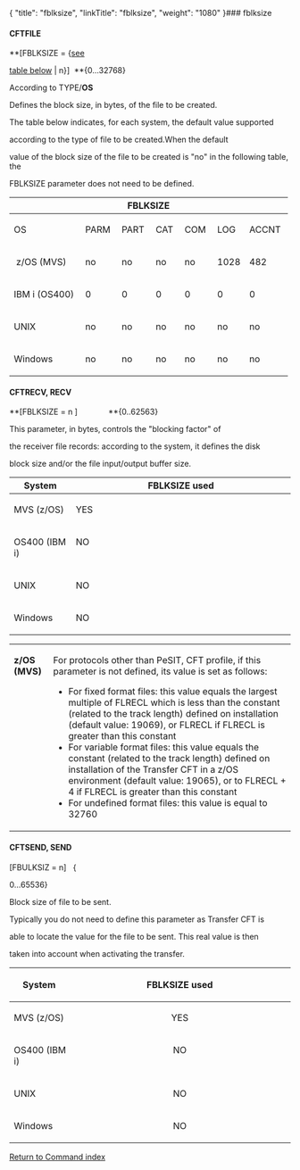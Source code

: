 {
    "title": "fblksize",
    "linkTitle": "fblksize",
    "weight": "1080"
}### <span id="fblksize"></span>fblksize

#### <span id="fblksize_CFTFILE"></span>CFTFILE

**\[FBLKSIZE = {<u>see
table below</u> | n}\]  **{0...32768}

According to TYPE/**OS**

Defines the block size, in bytes, of the file to be created.

The table below indicates, for each system, the default value supported
according to the type of file to be created.When the default
value of the block size of the file to be created is "no" in the following table, the
FBLKSIZE parameter does not need to be defined.

<table cellspacing="0">
   <col/>
   <col/>
   <col/>
   <col/>
   <col/>
   <col/>
   <col/>
   <thead>
      <tr>
<th colspan="7">FBLKSIZE</th>
      </tr>
   </thead>
   <tbody>
      <tr>
         <td>
            <p>OS </p>
         </td>
         <td>
            <p>PARM </p>
         </td>
         <td>
            <p>PART </p>
         </td>
         <td>
            <p>CAT </p>
         </td>
         <td>
            <p>COM </p>
         </td>
         <td>
            <p>LOG </p>
         </td>
         <td>
            <p>ACCNT </p>
         </td>
      </tr>
      <tr>
         <td>
            <p> z/OS (MVS)</p>
         </td>
         <td>
            <p>no </p>
         </td>
         <td>
            <p>no </p>
         </td>
         <td>
            <p>no </p>
         </td>
         <td>
            <p>no </p>
         </td>
         <td>
            <p>1028</p>
         </td>
         <td>
            <p>482 </p>
         </td>
      </tr>
      <tr>
         <td>
            <p>IBM i (OS400) </p>
         </td>
         <td>
            <p>0 </p>
         </td>
         <td>
            <p>0 </p>
         </td>
         <td>
            <p>0 </p>
         </td>
         <td>
            <p>0 </p>
         </td>
         <td>
            <p>0 </p>
         </td>
         <td>
            <p>0 </p>
         </td>
      </tr>
      <tr>
         <td>
            <p>UNIX </p>
         </td>
         <td>
            <p>no </p>
         </td>
         <td>
            <p>no </p>
         </td>
         <td>
            <p>no </p>
         </td>
         <td>
            <p>no </p>
         </td>
         <td>
            <p>no </p>
         </td>
         <td>
            <p>no </p>
         </td>
      </tr>
      <tr>
         <td>
            <p>Windows</p>
         </td>
         <td>
            <p>no </p>
         </td>
         <td>
            <p>no </p>
         </td>
         <td>
            <p>no </p>
         </td>
         <td>
            <p>no </p>
         </td>
         <td>
            <p>no </p>
         </td>
         <td>
            <p>no </p>
         </td>
      </tr>
   </tbody>
</table>

#### CFTRECV, RECV

**\[FBLKSIZE = n \]              **{0..62563}

This parameter, in bytes, controls the "blocking factor" of
the receiver file records: according to the system, it defines the disk
block size and/or the file input/output buffer size.

<table cellspacing="0" width="90%">
   <col/>
   <col/>
   <thead>
      <tr>
         <th>System</th>
         <th>FBLKSIZE used</th>
      </tr>
   </thead>
      <tr>
         <td valign="top" width="22%">
            <p>MVS (z/OS)</p>
         </td>
         <td valign="top" width="78%">
            <p>YES </p>
         </td>
      </tr>
      <tr>
         <td valign="top" width="22%">
            <p>OS400 (IBM i)</p>
         </td>
         <td valign="top" width="78%">
            <p>NO </p>
         </td>
      </tr>
      <tr>
         <td valign="top" width="22%">
            <p>UNIX </p>
         </td>
         <td valign="top" width="78%">
            <p>NO </p>
         </td>
      </tr>
      <tr>
         <td valign="top" width="22%">
            <p>Windows</p>
         </td>
         <td valign="top" width="78%">
            <p>NO </p>
         </td>
      </tr>
</table>

<table cellspacing="0" width="90%">
   <col/>
   <col/>
      <tr>
         <td valign="top" width="13.997%">
            <p><b>z/OS (MVS)</b> </p>
         </td>
         <td valign="top" width="86.003%">
            <p>For protocols other than PeSIT, CFT profile, if this parameter 
 is not defined, its value is set as follows: </p>
            <ul>
               <li>For fixed 
 format files: this value equals the largest multiple of FLRECL which is 
 less than the constant (related to the track length) defined on installation 
 (default value: 19069), or FLRECL if FLRECL is greater than this constant               </li>
               <li>For variable 
 format files: this value equals the constant (related to the track length) 
 defined on installation of the  <span>Transfer CFT</span> in a z/OS environment 
 (default value: 19065), or to FLRECL + 4 if FLRECL is greater than this 
 constant               </li>
               <li>For undefined 
 format files: this value is equal to 32760               </li>
            </ul>
         </td>
      </tr>
</table>

#### <span id="fblksize_CFTSEND"></span>CFTSEND, SEND

\[FBULKSIZ = n\]   {
0...65536}

Block size of file to be sent.

Typically you do not need to define this parameter as Transfer CFT is
able to locate the value for the file to be sent. This real value is then
taken into account when activating the transfer.

<table cellspacing="0" width="90%">
   <col/>
   <col/>
   <thead>
      <tr>
         <th>
            <p>System </p>
</th>
         <th>
            <p>FBLKSIZE used </p>
</th>
      </tr>
   </thead>
   <tbody>
      <tr>
         <td valign="top" width="22%">
            <p>MVS (z/OS)</p>
         </td>
         <td valign="top" width="78%">
<p align="center">YES </p>
         </td>
      </tr>
      <tr>
         <td valign="top" width="22%">
            <p>OS400 (IBM i)</p>
         </td>
         <td valign="top" width="78%">
<p align="center">NO </p>
         </td>
      </tr>
      <tr>
         <td valign="top" width="22%">
            <p>UNIX </p>
         </td>
         <td valign="top" width="78%">
<p align="center">NO </p>
         </td>
      </tr>
      <tr>
         <td valign="top" width="22%">
            <p>Windows </p>
         </td>
         <td valign="top" width="78%">
<p align="center">NO </p>
         </td>
      </tr>
   </tbody>
</table>

[Return to Command index](../../)

